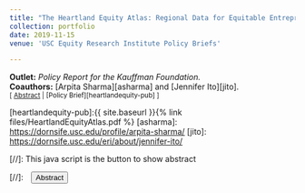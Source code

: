 ```yaml
---
title: "The Heartland Equity Atlas: Regional Data for Equitable Entrepreneurship"
collection: portfolio
date: 2019-11-15
venue: 'USC Equity Research Institute Policy Briefs'

---
```


**Outlet:** _Policy Report for the Kauffman Foundation._
<br>
**Coauthors:** [Arpita Sharma][asharma] and [Jennifer Ito][jito].
<br>
<small>[ <a href="#/" onclick="visib('heartlandequity')">Abstract</a> | [Policy Brief][heartlandequity-pub] ]</small>

<div id="heartlandequity" style="display: none; text-align: justify; line-height: 1.2" ><small>
​This was one of the first projects I did as part of the research team at USC’s Equity Research Institute. We were interested in studying the entrepreneurial trends of minority businesses in the U.S. Midwest. To conduct this analysis, I meticulously scraped PolicyLink data from the National Equity Atlas, which captured demographic and entrepreneurial trends following the Great Recession. An excerpt of our work was later presented and published by the Kauffman Foundation.
</small><br><br/></div>

[heartlandequity-pub]:{{ site.baseurl }}{% link files/HeartlandEquityAtlas.pdf %}
[asharma]: https://dornsife.usc.edu/profile/arpita-sharma/
[jito]: https://dornsife.usc.edu/eri/about/jennifer-ito/


[//]: This java script is the button to show abstract
<script>
 function visib(id) {
  var x = document.getElementById(id);
  if (x.style.display === "block") {
    x.style.display = "none";
  } else {
    x.style.display = "block";
  }
}
</script>

[//]:&emsp;<button onclick="visib('polariz')" class="btn btn--inverse btn--small">Abstract</button>
